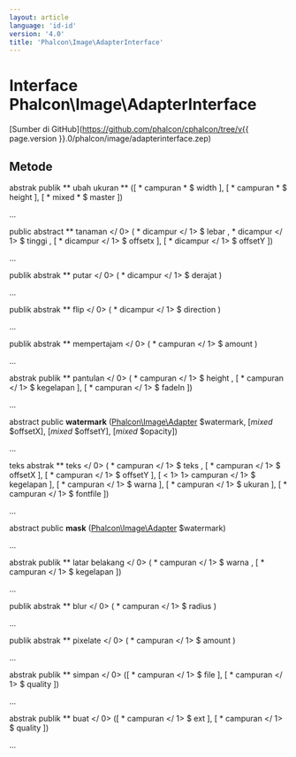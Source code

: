```yaml
---
layout: article
language: 'id-id'
version: '4.0'
title: 'Phalcon\Image\AdapterInterface'
---
```

# Interface **Phalcon\Image\AdapterInterface**

[Sumber di GitHub](https://github.com/phalcon/cphalcon/tree/v{{ page.version }}.0/phalcon/image/adapterinterface.zep)

## Metode

abstrak publik ** ubah ukuran ** ([ * campuran * $ width ], [ * campuran * $ height ], [ * mixed * $ master ])

...

public abstract ** tanaman </ 0> ( * dicampur </ 1> $ lebar , * dicampur </ 1> $ tinggi , [ * dicampur </ 1> $ offsetx ], [ * dicampur </ 1> $ offsetY ])</p> 

...

publik abstrak ** putar </ 0> ( * dicampur </ 1> $ derajat )</p> 

...

publik abstrak ** flip </ 0> ( * dicampur </ 1> $ direction )</p> 

...

publik abstrak ** mempertajam </ 0> ( * campuran </ 1> $ amount )</p> 

...

abstrak publik ** pantulan </ 0> ( * campuran </ 1> $ height , [ * campuran </ 1> $ kegelapan ], [ * campuran </ 1> $ fadeIn ])</p> 

...

abstract public **watermark** ([Phalcon\Image\Adapter](Phalcon_Image_Adapter) $watermark, [*mixed* $offsetX], [*mixed* $offsetY], [*mixed* $opacity])

...

teks abstrak ** teks </ 0> ( * campuran </ 1> $ teks , [ * campuran </ 1> $ offsetX ], [ * campuran </ 1> $ offsetY ], [ < 1> 1> campuran </ 1> $ kegelapan ], [ * campuran </ 1> $ warna ], [ * campuran </ 1> $ ukuran ], [ * campuran </ 1> $ fontfile ])</p> 

...

abstract public **mask** ([Phalcon\Image\Adapter](Phalcon_Image_Adapter) $watermark)

...

abstrak publik ** latar belakang </ 0> ( * campuran </ 1> $ warna , [ * campuran </ 1> $ kegelapan ])</p> 

...

publik abstrak ** blur </ 0> ( * campuran </ 1> $ radius )</p> 

...

publik abstrak ** pixelate </ 0> ( * campuran </ 1> $ amount )</p> 

...

abstrak publik ** simpan </ 0> ([ * campuran </ 1> $ file ], [ * campuran </ 1> $ quality ])</p> 

...

abstrak publik ** buat </ 0> ([ * campuran </ 1> $ ext ], [ * campuran </ 1> $ quality ])</p> 

...